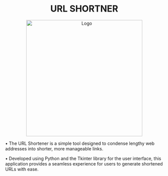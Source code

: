 <h1 align='center'> URL SHORTNER </h1>
<p align='center'><img src="https://github.com/IshitaPathak/URL_Shortner/assets/75848598/06fe14db-018b-45d6-bf4c-12789d235e54" alt="Logo" width="370"  /></p>



• The URL Shortener is a simple tool designed to condense lengthy web addresses into shorter, more manageable links.

• Developed using Python and the Tkinter library for the user interface, this application provides a seamless experience for users to generate shortened URLs with ease.
